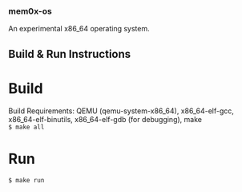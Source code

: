 ### mem0x-os
An experimental x86_64 operating system.

## Build & Run Instructions
# Build
Build Requirements: QEMU (qemu-system-x86_64), x86_64-elf-gcc, x86_64-elf-binutils, x86_64-elf-gdb (for debugging), make\
```$ make all```
# Run
```$ make run```
